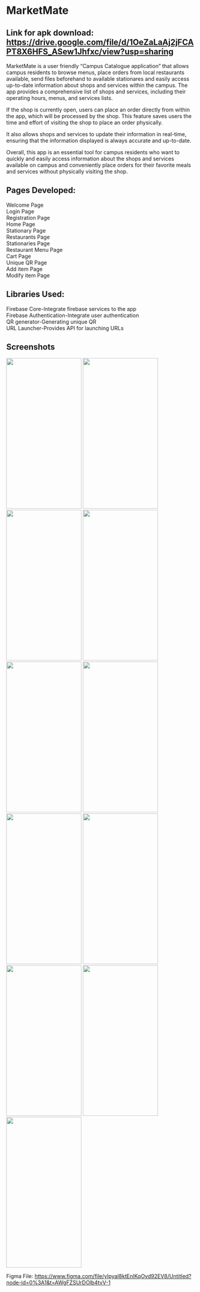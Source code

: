 # MarketMate

## Link for apk download: https://drive.google.com/file/d/1OeZaLaAj2jFCAPT8X6HFS_ASew1Jhfxc/view?usp=sharing 

MarketMate is a user friendly  “Campus Catalogue application” that allows campus residents to browse menus, 
place orders from local restaurants available, send files beforehand to available stationares and easily access 
up-to-date information about shops and services within the campus. The app provides a comprehensive list of 
shops and services, including their operating hours, menus, and services lists.

If the shop is currently open, users can place an order directly from within the app, which will be processed 
by the shop. This feature saves users the time and effort of visiting the shop to place an order physically.

It also allows shops and services to update their information in real-time, ensuring that the information 
displayed is always accurate and up-to-date. 

Overall, this app is an essential tool for campus residents who want to quickly and easily access 
information about the shops and services available on campus and conveniently place orders for their 
favorite meals and services without physically visiting the shop.


## Pages Developed:

Welcome Page  
Login Page  
Registration Page  
Home Page  
Stationary Page  
Restaurants Page  
Stationaries Page  
Restaurant Menu Page   
Cart Page  
Unique QR Page  
Add item Page  
Modify item Page  
 
## Libraries Used:

Firebase Core-Integrate firebase services to the app  
Firebase Authentication-Integrate user authentication  
QR generator-Generating unique QR  
URL Launcher-Provides API for launching URLs  

## Screenshots


<img src="https://user-images.githubusercontent.com/93422234/219882976-4346187d-9089-46db-a73e-bfa1c81b3c2b.jpg"  width="200" height="400">
<img src="https://user-images.githubusercontent.com/93422234/219883021-c50fc704-6beb-4b53-8ef9-f9c0101adba0.jpg"  width="200" height="400">
<img src="https://user-images.githubusercontent.com/93422234/219883035-9fd599f4-9725-4b29-b97e-48d7f32b2636.jpg"  width="200" height="400">
<img src="https://user-images.githubusercontent.com/93422234/219883038-f62527ea-16d0-466a-a08c-68a5910fd588.jpg" width="200" height="400">
<img src="https://user-images.githubusercontent.com/93422234/219883039-55e5a372-e647-4929-a5c2-3dc2640c32db.jpg" width="200" height="400">
<img src="https://user-images.githubusercontent.com/93422234/219883045-a63f914f-e587-4d04-a678-4d4f8bfe8f70.jpg" width="200" height="400">
<img src="https://user-images.githubusercontent.com/93422234/219883048-853d312f-ff8f-40af-b7cf-16322204e9b8.jpg" width="200" height="400">
<img src="https://user-images.githubusercontent.com/93422234/219883049-11c5b928-367b-479b-aaba-26af08579f0c.jpg" width="200" height="400">
<img src="https://user-images.githubusercontent.com/93422234/219883057-8876f13b-3b6c-4c9a-a6e7-785ca6adbedb.jpg" width="200" height="400">
<img src="https://user-images.githubusercontent.com/93422234/219883060-36a506c1-5645-42e0-81f4-63636efb1c78.jpg" width="200" height="400">
<img src="https://user-images.githubusercontent.com/93422234/219883061-ef94867d-6bde-4369-b913-a59167239def.jpg" width="200" height="400">

Figma File:
https://www.figma.com/file/yIpyal8ktEnIKqOvd92EV8/Untitled?node-id=0%3A1&t=AWgFZSUrDOlb4tvV-1 

